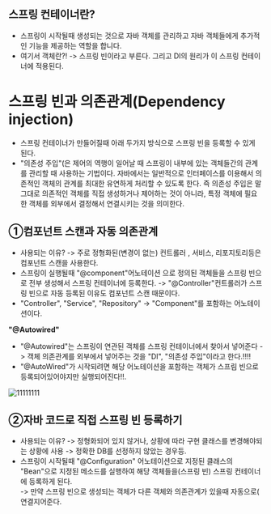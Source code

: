 __스프링 컨테이너란?__
-------------------------------
- 스프링이 시작될때 생성되는 것으로 자바 객체를 관리하고 자바 객체들에게 추가적인 기능을 제공하는 역할을 합니다.
- 여기서 객체란?! -> 스프링 빈이라고 부른다. 그리고 DI의 원리가 이 스프링 컨테이너에 적용된다.

__스프링 빈과 의존관계(Dependency injection)__
===================================================
- 스프링 컨테이너가 만들어질때 아래 두가지 방식으로 스프링 빈을 등록할 수 있게 된다.
- "의존성 주입"(은 제어의 역행이 일어날 때 스프링이 내부에 있는 객체들간의 관계를 관리할 때 사용하는 기법이다. 자바에서는 일반적으로 인터페이스를 이용해서 의존적인 객체의 관계를 최대한 유연하게 처리할 수 있도록 한다. 즉 의존성 주입은 말 그대로 의존적인 객체를 직접 생성하거나 제어하는 것이 아니라, 특정 객체에 필요한 객체를 외부에서 결정해서 연결시키는 것을 의미한다.

__①컴포넌트 스캔과 자동 의존관계__
------------------------------------------
- 사용되는 이유? -> 주로 정형화된(변경이 없는) 컨트롤러 , 서비스, 리포지토리등은 컴포넌트 스캔을 사용한다.
- 스프링이 실행될때 "@component"어노테이션 으로 정의된 객체들을 스프링 빈으로 전부 생성해서 스프링 컨테이너에 등록한다. -> "@Controller"컨트롤러가 스프링 빈으로 자동 등록된 이유도 컴포넌트 스캔 때문이다.
- "Controller", "Service", "Repository" -> "Component"를 포함하는 어노테이션이다. 

__"@Autowired"__
- "@Autowired"는 스프링이 연관된 객체를 스프링 컨테이너에서 찾아서 넣어준다 -> 객체 의존관계를 외부에서 넣어주는 것을 "DI", "의존성 주입"이라고 한다.!!!!
- "@AutoWired"가 시작되려면 해당 어노테이션을 포함하는 객체가 스프림 빈으로 등록되어있어야지만 실행되어진다!!.

![11111111](https://user-images.githubusercontent.com/96917871/151702087-184cb63d-c167-4266-b521-c22537227a78.PNG)


__②자바 코드로 직접 스프링 빈 등록하기__
----------------------------------------------------
- 사용되는 이유? -> 정형화되어 있지 않거나, 상황에 따라 구현 클래스를 변경해야되는 상황에 사용 -> 정확한 DB를 선정하지 않았는 경우등.
- 스프링이 시작될때 "@Configuration" 어노테이션으로 지정된 클래스의 "Bean"으로 지정된 메소드를 실행하여 해당 객체들을(스프링 빈) 스프링 컨테이너에 등록하게 된다.     
-> 만약 스프링 빈으로 생성되는 객체가 다른 객체와 의존관계가 있을때 자동으로( 연결지어준다. 
